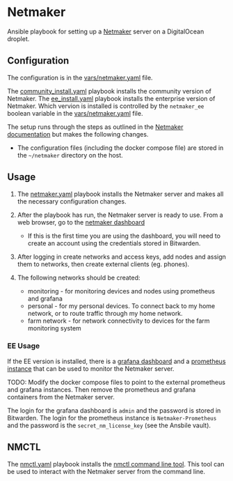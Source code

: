 # Netmaker
Ansible playbook for setting up a [Netmaker](https://www.netmaker.io/) server on a DigitalOcean droplet.

## Configuration
The configuration is in the [vars/netmaker.yaml](vars/netmaker.yaml) file.

The [community_install.yaml](tasks/community_install.yaml) playbook installs the community version of Netmaker. The [ee_install.yaml](tasks/ee_install.yaml) playbook installs the enterprise version of Netmaker. Which vervion is installed is controlled by the `netmaker_ee` boolean variable in the [vars/netmaker.yaml](vars/netmaker.yaml) file.

The setup runs through the steps as outlined in the [Netmaker documentation](https://netmaker.readthedocs.io/en/master/quick-start.html) but makes the following changes.

 * The configuration files (including the docker compose file) are stored in the `~/netmaker` directory on the host.

## Usage
1. The [netmaker.yaml](netmaker.yaml) playbook installs the Netmaker server and makes all the necessary configuration changes.

2. After the playbook has run, the Netmaker server is ready to use. From a web browser, go to the [netmaker dashboard](https://dashboard.netmaker.stechsolutions.ca)
    * If this is the first time you are using the dashboard, you will need to create an account using the credentials stored in Bitwarden.

3. After logging in create networks and access keys, add nodes and assign them to networks, then create external clients (eg. phones).

4. The following networks should be created:
    * monitoring - for monitoring devices and nodes using prometheus and grafana
    * personal - for my personal devices. To connect back to my home network, or to route traffic through my home network.
    * farm network - for network connectivity to devices for the farm monitoring system

### EE Usage
If the EE version is installed, there is a [grafana dashboard](https://grafana.netmaker.stechsolutions.ca/) and a [prometheus instance](https://prometheus.netmaker.stechsolutions.ca/) that can be used to monitor the Netmaker server.

TODO: Modify the docker compose files to point to the external prometheus and grafana instances. Then remove the prometheus and grafana containers from the Netmaker server.

The login for the grafana dashboard is `admin` and the password is stored in Bitwarden. The login for the prometheus instance is `Netmaker-Prometheus` and the password is the `secret_nm_license_key` (see the Ansbile vault).

## NMCTL
The [nmctl.yaml](tasks/nmctl.yaml) playbook installs the [nmctl command line tool](https://netmaker.readthedocs.io/en/master/nmctl.html). This tool can be used to interact with the Netmaker server from the command line.
